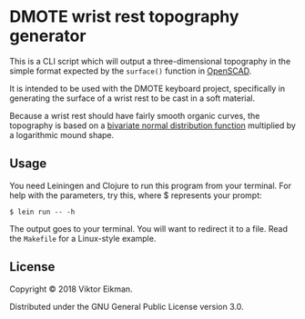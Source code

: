 # DMOTE wrist rest topography generator

This is a CLI script which will output a three-dimensional topography in the
simple format expected by the `surface()` function in
[OpenSCAD](http://www.openscad.org/).

It is intended to be used with the DMOTE keyboard project, specifically in
generating the surface of a wrist rest to be cast in a soft material.

Because a wrist rest should have fairly smooth organic curves, the topography
is based on a [bivariate normal distribution
function](https://en.wikipedia.org/wiki/Multivariate_normal_distribution)
multiplied by a logarithmic mound shape.

## Usage

You need Leiningen and Clojure to run this program from your terminal.
For help with the parameters, try this, where $ represents your prompt:

    $ lein run -- -h

The output goes to your terminal. You will want to redirect it to a
file. Read the `Makefile` for a Linux-style example.

## License

Copyright © 2018 Viktor Eikman.

Distributed under the GNU General Public License version 3.0.
